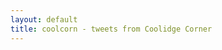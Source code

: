 ```yaml
---
layout: default
title: coolcorn - tweets from Coolidge Corner
---
```

<script charset="utf-8" src="http://widgets.twimg.com/j/2/widget.js" type="text/javascript"></script>
<script type="text/javascript">
new TWTR.Widget({
  version: 2,
  type: 'profile',
  rpp: 30,
  interval: 30000,
  width: 250,
  height: 300,
  theme: {
    shell: {
      background: '#544e46',
      color: '#ffffff'
    },
    tweets: {
      //background: '#000000',
      //color: '#ffffff',
      //links: '#4aed05'
      background: '#ccbd9f',
      color: 'black',
      links: '#587aff'
    }
  },
  features: {
    scrollbar: false,
    loop: false,
    live: false,
    behavior: 'all'
  }
}).render().setUser('coolcorn').start();
</script>
